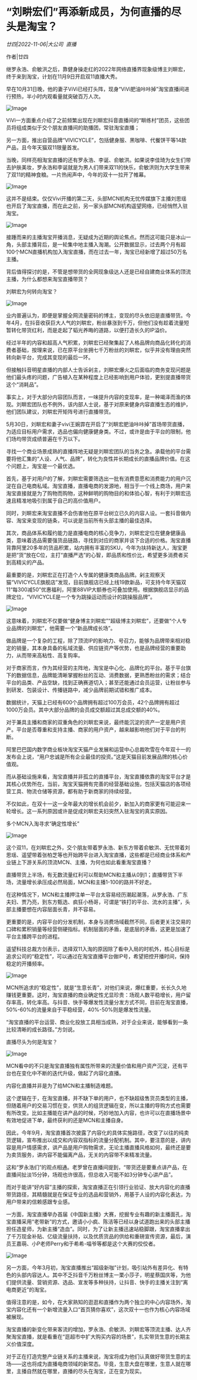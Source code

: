 # “刘畊宏们”再添新成员，为何直播的尽头是淘宝？

*廿四|2022-11-06|大公司 
                                                直播*

作者|廿四

继罗永浩、俞敏洪之后，靠健身操走红的2022年网络直播界现象级博主刘畊宏，终于来到淘宝，计划在11月9日开启双11直播大秀。

早在10月31日晚，他的妻子ViVi已经打头阵，现身“ViVi肥油咔咔掉”淘宝直播间进行预热，半小时内观看量就突破百万人次。

![Image](http://static.ylzbl.com/uploads/ueditor/php/upload/image/20221106/1667669572114972.png)

ViVi一方面重点介绍了之前频繁出现在刘畊宏抖音直播间的“畊练村”团员，这些团员将组成类似于交个朋友直播间的助播团，常驻淘宝直播；

另一方面，推出自营品牌“VIVICYCLE”，包括健身服、黑咖啡、代餐饼干等14款产品，且今年天猫双11限量首发。

当晚，同样亮相淘宝直播的还有罗永浩、李诞、俞敏洪。如果说李佳琦为女生们带去护肤美妆，罗永浩和李诞就是为男人们带来双11的快乐，俞敏洪则为大学生带来了双11的精神食粮。一片热闹声中，今年的双十一拉开了帷幕。

![Image](http://static.ylzbl.com/uploads/ueditor/php/upload/image/20221106/1667669575217289.png)

这并不是结束。仅仅Vivi开播的第二天，头部MCN机构无忧传媒旗下主播刘思瑶也开启了淘宝直播，而在此之前，另一家头部MCN机构遥望网络，已经悄然入驻淘宝。

![Image](http://static.ylzbl.com/uploads/ueditor/php/upload/image/20221106/1667669577966397.png)

接踵而来的主播淘宝开播消息，无疑成为近期的舆论焦点。然而这可能只是冰山一角，头部主播背后，是一轮集中地主播入淘潮。公开数据显示，过去两个月有超100个MCN直播机构加入淘宝直播，而在过去一年，淘宝已经新增了超过50万名主播。

背后值得探讨的是，不管是想带货的全网现象级达人还是已经自建商业体系的顶流主播，为什么都想来淘宝直播带货？

刘畊宏为何转向淘宝？

![Image](http://static.ylzbl.com/uploads/ueditor/php/upload/image/20221106/1667669579223094.png)

业内普遍认为，即便是掌握全网流量密码的博主，变现的尽头依旧是直播带货。今年4月，在抖音收获巨大人气的刘畊宏，粉丝暴涨到千万，但他们没有趁着流量短暂转化带货红利，而是走起了韬光养晦的道路，以便打造长久的IP溢价。

经过半年的内容和超高人气积累，刘畊宏已经聚集起了人格品牌向商品化转化的消费者基础，按理来说，已在原平台坐拥七千万粉丝的刘畊宏，似乎并没有理由突然转向新平台，完成其变现的最后一环。

但接触抖音明星直播的内部人士告诉剁主，刘畊宏爆火之后面临的商务变现问题是他们最头疼的问题，广告植入在某种程度上已经影响到用户体验，更别提直播带货这个“消耗品”。

事实上，对于大部分内容团队而言，一味提升内容的变现率，是一种竭泽而渔的体现。刘畊宏团队也不例外，该内部人士说，基于对原来健身内容直播生态的维护，他们团队建议，刘畊宏开矩阵号进行直播带货。

5月30日，刘畊宏和妻子vivi王婉霏在开启了“刘畊宏肥油咔咔掉”首场带货直播，为适应目标用户需求，选品也偏向健康健身类。不过，或许是由于平台的限制，他们场均带货成绩普遍在千万以下。

寻找一个商业场景成熟的直播阵地无疑是刘畊宏团队的当务之急。承载他的平台需要将他汇集的“人设、人气、品牌”，转化为良性并长期成长的直播品牌价值。在这个问题上，淘宝是一个最优选。

首先，基于对用户的了解，刘畊宏需要筛选出一批有消费意愿和消费能力的用户沉淀在自己电商私域。淘宝直播，直播电商的发源地，相当于一个线上商场，用户来淘宝直接就是为了购物而购物，这种鲜明的购物目的和体验心智，有利于刘畊宏迅速且精准地吸引到属于自己的高价值用户。

同时，刘畊宏来淘宝直播不会伤害他在原平台树立已久的内容人设。一套抖音做内容、淘宝来变现的链条，可以说是当前所有头部主播的最佳选择。

其次，商品体系和履约能力是直播电商的核心竞争力，刘畊宏定位在健身健康品类，意味着选品需要强货品链路，寻找到对应的商家并谈下合适的价格。淘宝直播背靠阿里20多年的货品积累，站内拥有丰富的SKU，今年为扶持新达人，淘宝更是把“货”放在C位，主打“直播严选”的心智，即品质和性价比，希望更多消费者买到高精尖的产品。

最重要的是，刘畊宏正在打造个人专属的健康类商品品牌。剁主观察天猫“VIVICYCLE旗舰店”发现，目前旗舰店已经上线19款新品，可支持今年天猫双11“每300减50”优惠福利，阿里88VIP大额券也可叠加使用。根据旗舰店显示的品牌定位，“VIVICYCLE是一个专为跳操运动而设计的跳操服品牌”。

![Image](http://static.ylzbl.com/uploads/ueditor/php/upload/image/20221106/1667669580772129.png)

这意味着，刘畊宏不仅要做“健身博主刘畊宏”“超级博主刘畊宏”，还要做“个人专业品牌的刘畊宏”，他需要一个“新品牌成长场”。

做品牌是一个复杂的工程，除了顶流IP的影响力、号召力，能够为品牌带来相对稳定的销量，其本身具备的私域流量、供应链资产等优势，也是品牌经营的重要助力，从而带来高粘性、高复购率。

对于商家而言，作为其经营的主阵地，淘宝是中心化、品牌化的平台。基于平台旗下的数据信息，品牌能清晰掌握粉丝的互动、消费数据，更熟悉粉丝的需求；结合平台的品类、产品空缺，找到正确赛道切入；甚至还能通过会员运营，让粉丝参与到研发、包装设计、传播链路中，减少品牌前期试错和推广成本。

数据统计，天猫上已经有600个品牌拥有超过100万会员，42个品牌拥有超过1000万会员。其中大部分品牌的会员成交额超过其总成交额的40%。

对于兼具主播和商家的双重角色的刘畊宏来说，最终能沉淀的资产一定是用户资产。平台是否尊重和支持主播、商家的用户资产，越来越影响他们对于平台的判断。

阿里巴巴国内数字商业板块淘宝天猫产业发展和运营中心总裁吹雪在今年双十一的发布会上说，“用户忠诚是所有企业最佳的投资。”这是天猫目前发展品牌的核心价值观。

而从基础设施来看，淘宝直播并非孤立的直播平台，淘宝直播依靠的淘宝平台才是其核心优势所在。当前，淘宝天猫拥有完善的经营基础设施，包括天猫店的各项经营工具、物流仓储等资源，都有助于新商家的持续经营。

不仅如此，在双十一这一全年最大的增长机会前夕，新加入的商家更有可能迎来一轮增长。这一系列原因或许是促成刘畊宏夫妇突然入驻淘宝的真实原因。

多个MCN入淘寻求“确定性增长”

![Image](http://static.ylzbl.com/uploads/ueditor/php/upload/image/20221106/1667669582384463.png)

这个双11，在刘畊宏之外，交个朋友带着罗永浩、新东方带着俞敏洪、无忧带着刘思瑶、遥望带着张柏芝等也开始跨平台进入淘宝直播，这些都是已经商业体系和产业链上下游关系的顶流MCN、主播，为何也如此看重淘宝直播？

直播带货上半场，有无数流量红利可以帮助MCN和主播从0到1；直播带货下半场，流量增长承压成必然局面，MCN和主播1-100的路并不好走。

在这种情况下，MCN和主播押注单一平台太容易经历潮起潮落，从罗永浩、广东夫妇、贾乃亮，到东方甄选、疯狂小杨哥，可谓是“铁打的平台、流水的主播”，头部主播要想在内容层面长青，并不容易。

更重要的是，内容平台的分发机制，本身与消费场域截然不同，后者更关注交易的口碑和累积销量等经营侧硬指标。机制层面的矛盾，是底层的矛盾，这更是加速了平台主播跨平台的进程。

遥望科技总裁方剑表示，选择双11入淘的原因除了看中入局的时机外，核心目标是追求公司的“稳定性”，可以通过在淘宝直播平台做IP号，希望把控开播时间，保持稳定的开播频率。

![Image](http://static.ylzbl.com/uploads/ueditor/php/upload/image/20221106/1667669583153610.png)

MCN所追求的“稳定性”，就是“生意长青”，对他们来说，爆红重要，长长久久地赚钱更重要。这时，淘宝直播的商业确定性尤显珍贵：场观人数平稳增长，用户留存率高，转化率高。与抖音、快手等爆发性流量分发方式不同，目前在淘宝直播，50%-60%的流量来自于平稳经营，40%-50%则是爆发性流量。

“淘宝直播的平台运营、商业化投放工具相当成熟，对于企业来说，能够看到一条比较清晰的成长路径。”方剑说。

直播尽头为何是淘宝？

![Image](http://static.ylzbl.com/uploads/ueditor/php/upload/image/20221106/1667669584519272.png)

MCN看中的不只是淘宝直播独有属性所带来的流量价值和用户资产沉淀，还有平台也在变化中不断的迭代升级，做起了内容化直播。

内容化直播并非是为了给MCN和主播制造难题。

这个逻辑在于，在淘宝直播，并不缺下单的用户，也不缺超级售货员类型的主播，但随着用户的交易习惯在变，供货人的组货逻辑在变，所以主播的导购方式也需要有所改变。比如主播能在讲产品的时候，巧妙地加入内容，也许可以在直播场景中有效地促进下单，最终获利的还是MCN和主播自身。

因此，今年9月，淘宝直播首次披露了内容化的具体实施路径，改变了以往的纯卖货逻辑，宣布推出以成交和内容双指标的流量分配机制。其中，要注意的是，讲内容是用户情感需求，讲产品是用户购物需求，无论主播直播风格如何，最终还是要为卖货服务，讲内容不能偏离产品，无关的内容带不来精准流量。

这和“罗永浩们”的观点相通。老罗曾在直播间提到，“带货还是要重点讲产品，在直播间扯淡15分钟，场观也许很高，但总收入可能不如3分钟专心讲产品”。

而对于能讲“好内容”主播的探索，淘宝直播正在引领行业验证、放大内容化的直播带货路径，其精髓就是在保证专业的选品和营销外，用基于人设的内容化表达，为用户带来的信赖感跟专业感。

一方面，淘宝直播举办首届《中国新主播》大赛，挖掘专业有趣的新主播面孔，淘宝直播采用“老带新”的方式，邀请小小疯、陈洁等已经以身试道跑出来的头部主播担任造星师，为新主播“造血”。同时，为了让新主播迅速站稳脚跟，淘宝直播拿出了千万现金补贴、亿级流量扶持，以及优质货品的供给和重磅宣传资源，最后，演员王嘉萌、小P老师Perry和于希希-喵爷等都是这个大赛的佼佼者。

![Image](http://static.ylzbl.com/uploads/ueditor/php/upload/image/20221106/1667669584134525.png)

另一方面，今年3月初，淘宝直播推出“超级新咖”计划，吸引站外有差异化、有特色的头部内容达人。其中不乏抖音千万粉丝博主一栗小莎子，明星蔡国庆等，为他们提供流量、营销资源、选品、宣发等多种扶持，让抖音、快手的主播关注到“离电商更近”的淘宝。

值得注意的是，如今，在大家熟知的逛逛和直播作为两个独立的中心内容场外，淘宝内容化还有一个新增流量入口“首页猜你喜欢”，这次双十一也作为核心内容场域被展现。

淘宝直播的新变化带来客流的增加，罗永浩、俞敏洪、刘畊宏等顶流主播、达人齐聚淘宝直播，就是看重在“逛超市中扩大购买内容的场景”，扎实带货生意的长期主义价值深度。

对于正在打造完整产业链关系的主播来说，淘宝将成为他们认真做好带货生意的主场——这也将成为直播电商领域的新常态。毕竟，生意大盘在哪里，生意人就在哪里，主播自然就在哪里，直播的尽头在淘宝，正在变为现实。

